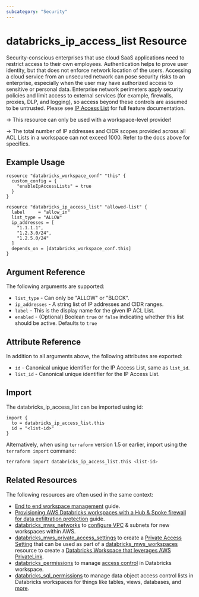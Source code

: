 ```yaml
---
subcategory: "Security"
---
```

# databricks_ip_access_list Resource

Security-conscious enterprises that use cloud SaaS applications need to restrict access to their own employees. Authentication helps to prove user identity, but that does not enforce network location of the users. Accessing a cloud service from an unsecured network can pose security risks to an enterprise, especially when the user may have authorized access to sensitive or personal data. Enterprise network perimeters apply security policies and limit access to external services (for example, firewalls, proxies, DLP, and logging), so access beyond these controls are assumed to be untrusted. Please see [IP Access List](https://docs.databricks.com/security/network/ip-access-list.html) for full feature documentation.

-> This resource can only be used with a workspace-level provider!

-> The total number of IP addresses and CIDR scopes provided across all ACL Lists in a workspace can not exceed 1000.  Refer to the docs above for specifics.

## Example Usage

```hcl
resource "databricks_workspace_conf" "this" {
  custom_config = {
    "enableIpAccessLists" = true
  }
}

resource "databricks_ip_access_list" "allowed-list" {
  label     = "allow_in"
  list_type = "ALLOW"
  ip_addresses = [
    "1.1.1.1",
    "1.2.3.0/24",
    "1.2.5.0/24"
  ]
  depends_on = [databricks_workspace_conf.this]
}
```

## Argument Reference

The following arguments are supported:

* `list_type` -  Can only be "ALLOW" or "BLOCK".
* `ip_addresses` - A string list of IP addresses and CIDR ranges.
* `label` -  This is the display name for the given IP ACL List.
* `enabled` - (Optional) Boolean `true` or `false` indicating whether this list should be active.  Defaults to `true`

## Attribute Reference

In addition to all arguments above, the following attributes are exported:

* `id` - Canonical unique identifier for the IP Access List, same as `list_id`.
* `list_id` - Canonical unique identifier for the IP Access List.

## Import

The databricks_ip_access_list can be imported using id:

```hcl
import {
  to = databricks_ip_access_list.this
  id = "<list-id>"
}
```

Alternatively, when using `terraform` version 1.5 or earlier, import using the `terraform import` command:

```bash
terraform import databricks_ip_access_list.this <list-id>
```

## Related Resources

The following resources are often used in the same context:

* [End to end workspace management](../guides/workspace-management.md) guide.
* [Provisioning AWS Databricks workspaces with a Hub & Spoke firewall for data exfiltration protection](../guides/aws-e2-firewall-hub-and-spoke.md) guide.
* [databricks_mws_networks](mws_networks.md) to [configure VPC](https://docs.databricks.com/administration-guide/cloud-configurations/aws/customer-managed-vpc.html) & subnets for new workspaces within AWS.
* [databricks_mws_private_access_settings](mws_private_access_settings.md) to create a [Private Access Setting](https://docs.databricks.com/administration-guide/cloud-configurations/aws/privatelink.html#step-5-create-a-private-access-settings-configuration-using-the-databricks-account-api) that can be used as part of a [databricks_mws_workspaces](mws_workspaces.md) resource to create a [Databricks Workspace that leverages AWS PrivateLink](https://docs.databricks.com/administration-guide/cloud-configurations/aws/privatelink.html).
* [databricks_permissions](permissions.md) to manage [access control](https://docs.databricks.com/security/access-control/index.html) in Databricks workspace.
* [databricks_sql_permissions](sql_permissions.md) to manage data object access control lists in Databricks workspaces for things like tables, views, databases, and [more](https://docs.databricks.com/security/access-control/table-acls/object-privileges.html).
